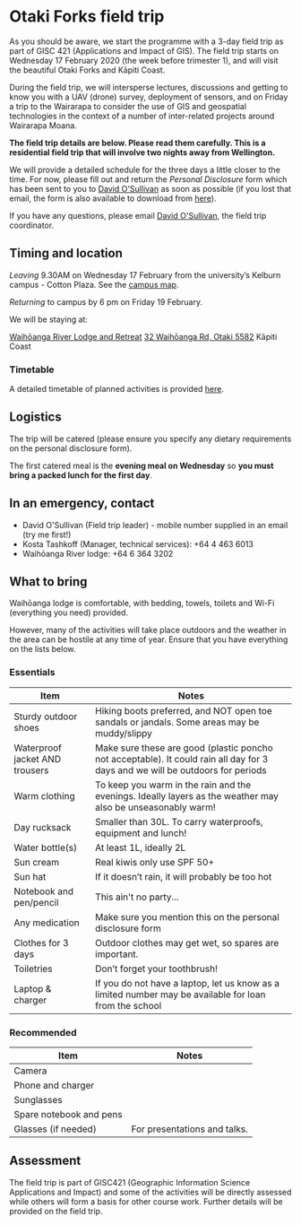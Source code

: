 # Otaki Forks field trip
As you should be aware, we start the programme with a 3-day field trip as part of GISC 421 (Applications and Impact of GIS). The field trip starts on Wednesday 17 February 2020 (the week before trimester 1), and will visit the beautiful Otaki Forks and Kāpiti Coast.

During the field trip, we will intersperse lectures, discussions and getting to know you with a UAV (drone) survey, deployment of sensors, and on Friday a trip to the Wairarapa to consider the use of GIS and geospatial technologies in the context of a number of inter-related projects around Wairarapa Moana.

**The field trip details are below. Please read them carefully. This is a residential field trip that will involve two nights away from Wellington.**

We will provide a detailed schedule for the three days a little closer to the time. For now, please fill out and return the *Personal Disclosure* form which has been sent to you to [David O'Sullivan](mailto:david.osullivan@vuw.ac.nz) as soon as possible (if you lost that email, the form is also available to download from [here](personal-disclosure-form.doc?raw=true)).

If you have any questions, please email [David O'Sullivan](mailto:david.osullivan@vuw.ac.nz), the field trip coordinator.

## Timing and location
*Leaving* 9.30AM on Wednesday 17 February from the university’s Kelburn campus - Cotton Plaza. See the [campus map](https://www.victoria.ac.nz/about/explore-victoria/campuses/kelburn/kelburn-campus-map.pdf).

*Returning* to campus by 6 pm on Friday 19 February.

We will be staying at:

[Waihōanga River Lodge and Retreat](https://waihoanga.co.nz/)
[32 Waihōanga Rd, Otaki 5582](https://goo.gl/maps/PnN1Ef8g67KkpGUg8)
Kāpiti Coast

### Timetable
A detailed timetable of planned activities is provided [here](timetable.md).

## Logistics
The trip will be catered (please ensure you specify any dietary requirements on the personal disclosure form).

The first catered meal is the **evening meal on Wednesday** so **you must bring a packed lunch for the first day**.

## In an emergency, contact
* David O'Sullivan (Field trip leader) - mobile number supplied in an email (try me first!)
* Kosta Tashkoff (Manager, technical services): +64 4 463 6013
* Waihōanga River lodge: +64 6 364 3202

## What to bring
Waihōanga lodge is comfortable, with bedding, towels, toilets and Wi-Fi (everything you need) provided.

However, many of the activities will take place outdoors and the weather in the area can be hostile at any time of year. Ensure that you have everything on the lists below.

### Essentials

Item | Notes
--- | ---
Sturdy outdoor shoes | Hiking boots preferred, and NOT open toe sandals or jandals. Some areas may be muddy/slippy
Waterproof jacket AND trousers | Make sure these are good (plastic poncho not acceptable). It could rain all day for 3 days and we will be outdoors for periods
Warm clothing | To keep you warm in the rain and the evenings. Ideally layers as the weather may also be unseasonably warm!
Day rucksack | Smaller than 30L. To carry waterproofs, equipment and lunch!
Water bottle(s) | At least 1L, ideally 2L
Sun cream | Real kiwis only use SPF 50+
Sun hat | If it doesn’t rain, it will probably be too hot
Notebook and pen/pencil | This ain't no party...
Any medication | Make sure you mention this on the personal disclosure form
Clothes for 3 days | Outdoor clothes may get wet, so spares are important.
Toiletries | Don’t forget your toothbrush!
Laptop & charger | If you do not have a laptop, let us know as a limited number may be available for loan from the school

### Recommended

Item | Notes
--- | ---
Camera |
Phone and charger |
Sunglasses |
Spare notebook and pens |
Glasses (if needed) | For presentations and talks.

## Assessment
The field trip is part of GISC421 (Geographic Information Science Applications and Impact) and some of the activities will be directly assessed while others will form a basis for other course work.  Further details will be provided on the field trip.
